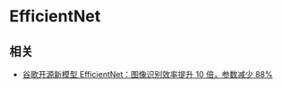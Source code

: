 # EfficientNet


## 相关

- [谷歌开源新模型 EfficientNet：图像识别效率提升 10 倍，参数减少 88%](https://www.infoq.cn/article/w3-7SmYM6TecLmCh9QHO)
